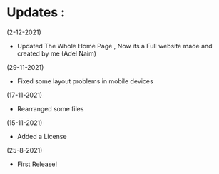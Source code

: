 # Updates :

(2-12-2021)

- Updated The Whole Home Page , Now its a Full website made and created by me (Adel Naim)

(29-11-2021)

- Fixed some layout problems in mobile devices

(17-11-2021)

- Rearranged some files

(15-11-2021)

- Added a License

(25-8-2021)

- First Release!
